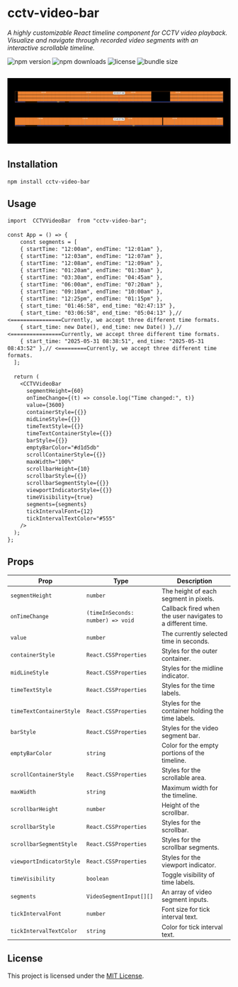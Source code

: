 

# cctv-video-bar

*A highly customizable React timeline component for CCTV video playback. Visualize and navigate through recorded video segments with an interactive scrollable timeline.*

![npm version](https://img.shields.io/badge/version-2.0.6-blue?style=flat-square) ![npm downloads](https://img.shields.io/npm/dm/cctv-video-bar?style=flat-square) ![license](https://img.shields.io/badge/license-MIT-green?style=flat-square) ![bundle size](https://img.shields.io/badge/bundle%20size-19.7-brightgreen?style=flat-square)

![Screenshot 1](assets/img2.png)
---

## Installation

```bash
npm install cctv-video-bar
```

## Usage

```tsx
import  CCTVVideoBar  from "cctv-video-bar";

const App = () => {
    const segments = [
    { startTime: "12:00am", endTime: "12:01am" },
    { startTime: "12:03am", endTime: "12:07am" },
    { startTime: "12:08am", endTime: "12:09am" },
    { startTime: "01:20am", endTime: "01:30am" },
    { startTime: "03:30am", endTime: "04:45am" },
    { startTime: "06:00am", endTime: "07:20am" },
    { startTime: "09:10am", endTime: "10:00am" },
    { startTime: "12:25pm", endTime: "01:15pm" },
    { start_time: "01:46:58", end_time: "02:47:13" }, 
    { start_time: "03:06:58", end_time: "05:04:13" },// <================Currently, we accept three different time formats.
    { start_time: new Date(), end_time: new Date() },// <================Currently, we accept three different time formats.
    { start_time: "2025-05-31 08:38:51", end_time: "2025-05-31 08:43:52" },// <=========Currently, we accept three different time formats.
  ];

  return (
    <CCTVVideoBar
      segmentHeight={60}
      onTimeChange={(t) => console.log("Time changed:", t)}
      value={3600}
      containerStyle={{}}
      midLineStyle={{}}
      timeTextStyle={{}}
      timeTextContainerStyle={{}}
      barStyle={{}}
      emptyBarColor="#d1d5db"
      scrollContainerStyle={{}}
      maxWidth="100%"
      scrollbarHeight={10}
      scrollbarStyle={{}}
      scrollbarSegmentStyle={{}}
      viewportIndicatorStyle={{}}
      timeVisibility={true}
      segments={segments}
      tickIntervalFont={12}
      tickIntervalTextColor="#555"
    />
  );
};
```

## Props

| Prop                     | Type                              | Description                                                 |
| ------------------------ | --------------------------------- | ----------------------------------------------------------- |
| `segmentHeight`          | `number`                          | The height of each segment in pixels.                       |
| `onTimeChange`           | `(timeInSeconds: number) => void` | Callback fired when the user navigates to a different time. |
| `value`                  | `number`                          | The currently selected time in seconds.                     |
| `containerStyle`         | `React.CSSProperties`             | Styles for the outer container.                             |
| `midLineStyle`           | `React.CSSProperties`             | Styles for the midline indicator.                           |
| `timeTextStyle`          | `React.CSSProperties`             | Styles for the time labels.                                 |
| `timeTextContainerStyle` | `React.CSSProperties`             | Styles for the container holding the time labels.           |
| `barStyle`               | `React.CSSProperties`             | Styles for the video segment bar.                           |
| `emptyBarColor`          | `string`                          | Color for the empty portions of the timeline.               |
| `scrollContainerStyle`   | `React.CSSProperties`             | Styles for the scrollable area.                             |
| `maxWidth`               | `string`                          | Maximum width for the timeline.                             |
| `scrollbarHeight`        | `number`                          | Height of the scrollbar.                                    |
| `scrollbarStyle`         | `React.CSSProperties`             | Styles for the scrollbar.                                   |
| `scrollbarSegmentStyle`  | `React.CSSProperties`             | Styles for the scrollbar segments.                          |
| `viewportIndicatorStyle` | `React.CSSProperties`             | Styles for the viewport indicator.                          |
| `timeVisibility`         | `boolean`                         | Toggle visibility of time labels.                           |
| `segments`               | `VideoSegmentInput[][]`           | An array of video segment inputs.                           |
| `tickIntervalFont`       | `number`                          | Font size for tick interval text.                           |
| `tickIntervalTextColor`  | `string`                          | Color for tick interval text.                               |

## License

This project is licensed under the [MIT License](https://github.com/MauryaAK/cctv-video-bar/blob/main/LICENSE).
